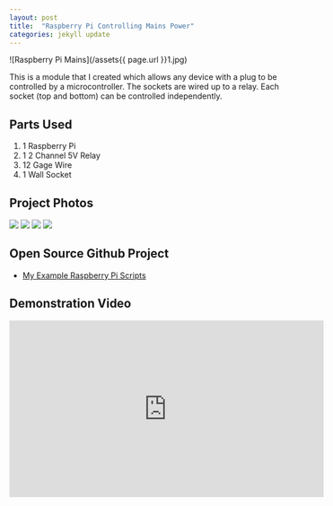 ```yaml
---
layout: post
title:  "Raspberry Pi Controlling Mains Power"
categories: jekyll update
---
```


![Raspberry Pi Mains](/assets{{ page.url }}1.jpg)

This is a module that I created which allows any device with
a plug to be controlled by a microcontroller.  The sockets are wired
up to a relay.  Each socket (top and bottom) can be controlled
independently.

## Parts Used
1.  1 Raspberry Pi
2.  1 2 Channel 5V Relay
3.  12 Gage Wire
4.  1 Wall Socket

## Project Photos
<a href="/assets{{ page.url }}2.jpg" target="_blank"><img src="/assets{{ page.url }}thumb_2.jpg"/></a>
<a href="/assets{{ page.url }}3.jpg" target="_blank"><img src="/assets{{ page.url }}thumb_3.jpg"/></a>
<a href="/assets{{ page.url }}4.jpg" target="_blank"><img src="/assets{{ page.url }}thumb_4.jpg"/></a>
<a href="/assets{{ page.url }}5.jpg" target="_blank"><img src="/assets{{ page.url }}thumb_5.jpg"/></a>

## Open Source Github Project
*  <a href="https://github.com/ShaneJansen/RaspberryPiExamples" target="_blank">My Example Raspberry Pi Scripts</a>

## Demonstration Video
<iframe width="560" height="315" src="https://www.youtube.com/embed/aurs6bAXmWc" frameborder="0" allowfullscreen></iframe>